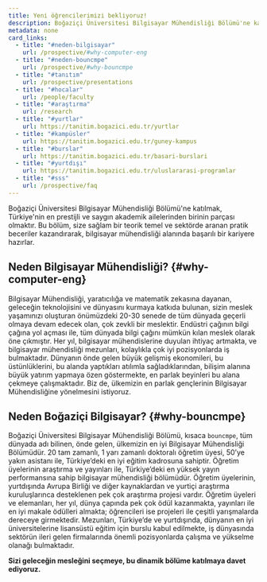 ```yaml
---
title: Yeni öğrencilerimizi bekliyoruz!
description: Boğaziçi Üniversitesi Bilgisayar Mühendisliği Bölümü'ne katılmak, Türkiye'nin en prestijli ve saygın akademik ailelerinden birinin parçası olmaktır. Bu bölüm, size sağlam bir teorik temel ve sektörde aranan pratik beceriler kazandırarak, bilgisayar mühendisliği alanında başarılı bir kariyere hazırlar.
metadata: none
card_links:
  - title: "#neden-bilgisayar"
    url: /prospective/#why-computer-eng
  - title: "#neden-bouncmpe"
    url: /prospective/#why-bouncmpe
  - title: "#tanıtım"
    url: /prospective/presentations
  - title: "#hocalar"
    url: /people/faculty
  - title: "#araştırma"
    url: /research
  - title: "#yurtlar"
    url: https://tanitim.bogazici.edu.tr/yurtlar
  - title: "#kampüsler"
    url: https://tanitim.bogazici.edu.tr/guney-kampus
  - title: "#burslar"
    url: https://tanitim.bogazici.edu.tr/basari-burslari
  - title: "#yurtdışı"
    url: https://tanitim.bogazici.edu.tr/uluslararasi-programlar
  - title: "#sss"
    url: /prospective/faq
---
```


Boğaziçi Üniversitesi Bilgisayar Mühendisliği Bölümü'ne katılmak, Türkiye'nin en prestijli ve saygın akademik ailelerinden birinin parçası olmaktır. Bu bölüm, size sağlam bir teorik temel ve sektörde aranan pratik beceriler kazandırarak, bilgisayar mühendisliği alanında başarılı bir kariyere hazırlar.

## Neden Bilgisayar Mühendisliği? {#why-computer-eng}

Bilgisayar Mühendisliği, yaratıcılığa ve matematik zekasına dayanan, geleceğin teknolojisini ve dünyasını kurmaya katkıda bulunan, sizin meslek yaşamınızı oluşturan önümüzdeki 20-30 senede de tüm dünyada geçerli olmaya devam edecek olan, çok zevkli bir meslektir. Endüstri çağının bilgi çağına yol açması ile, tüm dünyada bilgi çağını mümkün kılan meslek olarak öne çıkmıştır. Her yıl, bilgisayar mühendislerine duyulan ihtiyaç artmakta, ve bilgisayar mühendisliği mezunları, kolaylıkla çok iyi pozisyonlarda iş bulmaktadır. Dünyanın önde gelen büyük gelişmiş ekonomileri, bu üstünlüklerini, bu alanda yaptıkları atılımla sağladıklarından, bilişim alanına büyük yatırım yapmaya özen göstermekte, en parlak beyinleri bu alana çekmeye çalışmaktadır. Biz de, ülkemizin en parlak gençlerinin Bilgisayar Mühendisliğine yönelmesini istiyoruz.

## Neden Boğaziçi Bilgisayar? {#why-bouncmpe}

Boğaziçi Üniversitesi Bilgisayar Mühendisliği Bölümü, kısaca `bouncmpe`, tüm dünyada adı bilinen, önde gelen, ülkemizin en iyi Bilgisayar Mühendisliği Bölümüdür. 20 tam zamanlı, 1 yarı zamanlı doktoralı öğretim üyesi, 50’ye yakın asistanı ile, Türkiye’deki en iyi eğitim kadrosuna sahiptir. Öğretim üyelerinin araştırma ve yayınları ile, Türkiye’deki en yüksek yayın performansına sahip bilgisayar mühendisliği bölümüdür. Öğretim üyelerinin, yurtdışında Avrupa Birliği ve diğer kaynaklardan ve yurtiçi araştırma kuruluşlarınca desteklenen pek çok araştırma projesi vardır. Öğretim üyeleri ve elemanları, her yıl, dünya çapında pek çok ödül kazanmakta, yayınları ile en iyi makale ödülleri almakta; öğrencileri ise projeleri ile çeşitli yarışmalarda dereceye girmektedir. Mezunları, Türkiye’de ve yurtdışında, dünyanın en iyi üniversitelerine lisansüstü eğitim için burslu kabul edilmekte, iş dünyasında sektörün ileri gelen firmalarında önemli pozisyonlarda çalışma ve yükselme olanağı bulmaktadır.

**Sizi geleceğin mesleğini seçmeye, bu dinamik bölüme katılmaya davet ediyoruz.**
